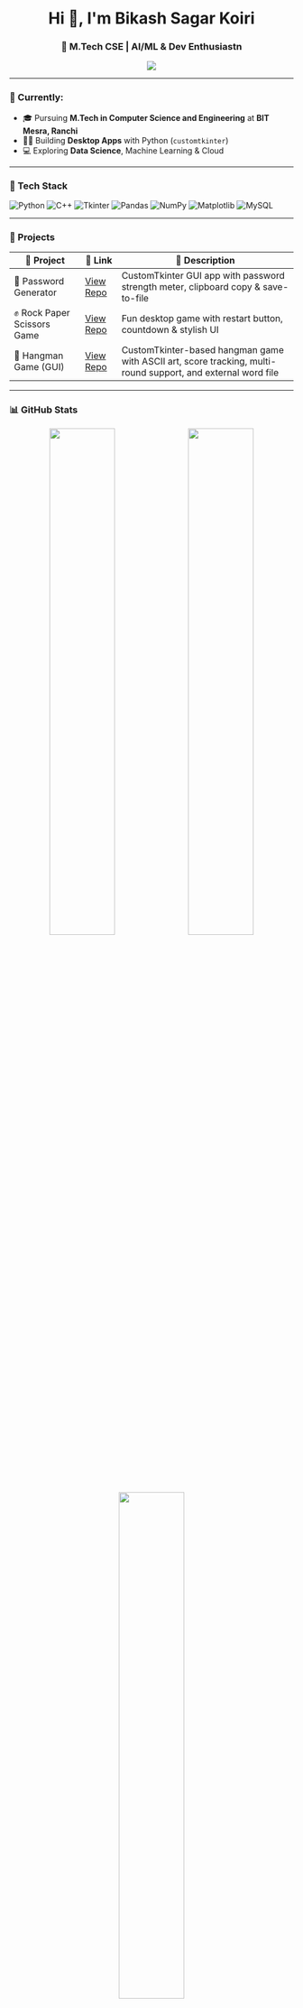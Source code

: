 <h1 align="center">Hi 👋, I'm Bikash Sagar Koiri</h1>
<h3 align="center">🚀 M.Tech CSE | AI/ML & Dev Enthusiastn</h3>

<p align="center">
  <img src="https://readme-typing-svg.demolab.com/?lines=Always+learning+new+things;Building+data-driven+apps;Loves+clean+code&center=true&width=440&height=45&color=00ADB5&vCenter=true&size=22">
</p>

---

### 🌱 Currently:
- 🎓 Pursuing **M.Tech in Computer Science and Engineering** at **BIT Mesra, Ranchi**
- 👨‍💻 Building **Desktop Apps** with Python (`customtkinter`)
- 💻 Exploring **Data Science**, Machine Learning & Cloud

---

### 🔧 Tech Stack

![Python](https://img.shields.io/badge/-Python-3776AB?style=for-the-badge&logo=python&logoColor=white)
![C++](https://img.shields.io/badge/-C++-00599C?style=for-the-badge&logo=c%2b%2b&logoColor=white)
![Tkinter](https://img.shields.io/badge/-Tkinter-FFDE57?style=for-the-badge&logo=python&logoColor=black)
![Pandas](https://img.shields.io/badge/-Pandas-150458?style=for-the-badge&logo=pandas)
![NumPy](https://img.shields.io/badge/-NumPy-013243?style=for-the-badge&logo=numpy)
![Matplotlib](https://img.shields.io/badge/-Matplotlib-11557C?style=for-the-badge&logo=plotly)
![MySQL](https://img.shields.io/badge/-MySQL-00000F?style=for-the-badge&logo=mysql)

---

### 📌 Projects

| 🧩 Project | 🔗 Link | 📄 Description |
|-----------|---------|----------------|
| 🔐 Password Generator | [View Repo](https://github.com/Bikash07-git/PasswordGenerator) | CustomTkinter GUI app with password strength meter, clipboard copy & save-to-file |
| ✊ Rock Paper Scissors Game | [View Repo](https://github.com/Bikash07-git/Rock-Paper-Scissors) | Fun desktop game with restart button, countdown & stylish UI |
| 🎯 Hangman Game (GUI) | [View Repo](https://github.com/Bikash07-git/hangman-game-python) | CustomTkinter-based hangman game with ASCII art, score tracking, multi-round support, and external word file |


---

### 📊 GitHub Stats

<p align="center">
  <img src="https://github-readme-stats.vercel.app/api?username=Bikash07-git&show_icons=true&count_private=true&hide_title=true&theme=tokyonight" width="48%" />
  <img src="https://streak-stats.demolab.com/?user=Bikash07-git&theme=tokyonight&hide_border=true" width="48%" />
</p>

<p align="center">
  <img src="https://github-readme-stats.vercel.app/api/top-langs/?username=Bikash07-git&layout=compact&theme=tokyonight" width="48%" />
</p>

<!-- 🟩 Contribution Calendar -->
<p align="center">
  <img src="https://github-readme-activity-graph.vercel.app/graph?username=Bikash07-git&theme=tokyo-night&hide_border=true" />
</p>

<p align="center">
  <img src="https://github-profile-summary-cards.vercel.app/api/cards/profile-details?username=Bikash07-git&theme=tokyonight" width="90%" />
</p>



---

### 📫 Let's Connect

[![LinkedIn](https://img.shields.io/badge/-LinkedIn-0A66C2?style=flat&logo=linkedin&logoColor=white)](https://www.linkedin.com/in/bikashsk26/)
[![GitHub](https://img.shields.io/badge/-GitHub-black?style=flat&logo=github)](https://github.com/Bikash07-git)
[![Gmail](https://img.shields.io/badge/-Email-D14836?style=flat&logo=gmail&logoColor=white)](mailto:bikashsagar0426@gmail.com)

---

> 🚀 “Code. Learn. Build. Repeat.” — Keep pushing forward!
